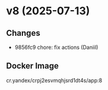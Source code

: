 # v8 (2025-07-13)
## Changes
- 9856fc9 chore: fix actions (Daniil)
## Docker Image
cr.yandex/crpj2esvmqhjsrd1dt4s/app:8


